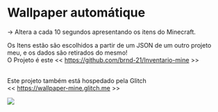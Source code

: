 ﻿# Wallpaper automátique 

-> Altera a cada 10 segundos apresentando os itens do Minecraft.

Os Itens estão são escolhidos a partir de um JSON de um outro projeto meu, e os dados são retirados do mesmo! <br>
O Projeto é este << https://github.com/brnd-21/Inventario-mine >> <br><br>

Este projeto também está hospedado pela Glitch <br>
<< https://wallpaper-mine.glitch.me >>

<img src="https://user-images.githubusercontent.com/56841881/135699380-e2d0ba53-00c2-44ef-ba2b-a1cc0ba71b34.png">
